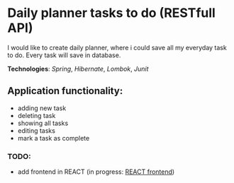 # Daily planner tasks to do (RESTfull API)

I would like to create daily planner, where i could save all my everyday task to do.
Every task will save in database. 

**Technologies**: *Spring*, *Hibernate*, *Lombok*, *Junit*

## Application functionality:
- adding new task
- deleting task
- showing all tasks
- editing tasks
- mark a task as complete

### TODO:


- add frontend in REACT (in progress: [REACT frontend](https://github.com/MrWonsik/task_planner_frontend_react))
